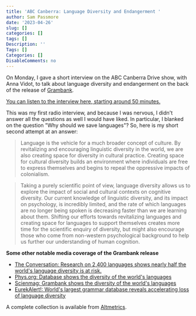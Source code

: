 ```yaml
---
title: 'ABC Canberra: Language Diversity and Endangerment '
author: Sam Passmore
date: '2023-04-26'
slug: []
categories: []
tags: []
Description: ''
Tags: []
Categories: []
DisableComments: no
---
```


On Monday, I gave a short interview on the ABC Canberra Drive show, with Anna Vidot, to talk about language diversity and endangerment on the back of the release of [Grambank](https://www.science.org/doi/full/10.1126/sciadv.adg6175). 

[You can listen to the interview here, starting around 50 minutes.](https://www.abc.net.au/canberra/programs/drive/canberra-drive/102237750?fbclid=IwAR0FU0KRWVae5NCMJnwzws1l5JwK7G9rxdsw5GD6D-ziTPto3cmFlMcdLqM)

This was my first radio interview, and because I was nervous, I didn't answer all the questions as well I would have liked. In particular, I blanked on the question "Why should we save languages"? So, here is my short second attempt at an answer: 

>Language is the vehicle for a much broader concept of culture. By revitalizing and encouraging linguistic diversity in the world, we are also creating space for diversity in cultural practice. Creating space for cultural diversity builds an environment where individuals are free to express themselves and begins to repeal the oppressive impacts of colonialism. 

>Taking a purely scientific point of view, language diversity allows us to explore the impact of social and cultural contexts on cognitive diversity. Our current knowledge of linguistic diversity, and its impact on psychology, is incredibly limited, and the rate of which languages are no longer being spoken is decreasing faster than we are learning about them. Shifting our efforts towards revitalizing languages and creating space for languages to support themselves creates more time for the scientific enquiry of diversity, but might also encourage those who come from non-western psychological background to help us further our understanding of human cognition.

**Some other notable media coverage of the Grambank release**

* [The Conversation: Research on 2,400 languages shows nearly half the world's language diversity is at risk.](https://theconversation.com/research-on-2-400-languages-shows-nearly-half-the-worlds-language-diversity-is-at-risk-204014)
* [Phys.org: Database shows the diversity of the world's languages](https://phys.org/news/2023-04-database-diversity-world-languages.html)
* [Scienmag: Grambank shows the diversity of the world's languages](https://scienmag.com/grambank-shows-the-diversity-of-the-worlds-languages/)
* [EurekAlert!: World's largest grammar database reveals accelerating loss of language diversity](https://www.eurekalert.org/news-releases/986975)

A complete collection is available from [Altmetrics](https://scienceadvances.altmetric.com/details/146143125).

